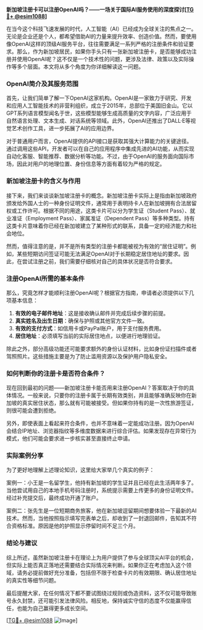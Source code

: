 **新加坡注册卡可以注册OpenAI吗？——一场关于国际AI服务使用的深度探讨[[TG💪+ @esim1088](https://t.me/s/esim1088)]**

在当今这个科技飞速发展的时代，人工智能（AI）已经成为全球关注的焦点之一。无论是企业还是个人，都希望借助AI的力量来提升效率、创造价值。然而，要使用像OpenAI这样的顶级AI服务平台，往往需要满足一系列严格的注册条件和验证要求。那么，作为新加坡居民，如果你手头只有一张新加坡注册卡，是否能够成功注册并使用OpenAI呢？这不仅是一个技术性的问题，更涉及法律、政策以及实际操作等多个层面。本文将从多个角度为你详细解读这一问题。

### OpenAI简介及其服务范围

首先，让我们简单了解一下OpenAI这家机构。OpenAI是一家致力于研究、开发和应用人工智能技术的非营利组织，成立于2015年，总部位于美国旧金山。它以GPT系列语言模型闻名于世，这些模型能够生成高质量的文字内容，广泛应用于自然语言处理、文本生成、对话系统等领域。此外，OpenAI还推出了DALL·E等视觉艺术创作工具，进一步拓展了AI的应用边界。

对于普通用户而言，OpenAI提供的API接口是获取其强大计算能力的关键途径。通过调用这些API，开发者可以在自己的应用程序中集成先进的AI功能，从而实现自动化客服、智能推荐、数据分析等功能。不过，由于OpenAI的服务面向国际市场，因此对用户的地理位置、身份信息等方面有着较为严格的规定。

### 新加坡注册卡的含义与作用

接下来，我们来谈谈新加坡注册卡的概念。新加坡注册卡实际上是指由新加坡政府颁发给外国人士的一种身份证明文件，通常用于表明持卡人在新加坡拥有合法居留权或工作许可。根据不同的用途，这类卡片可以分为学生证（Student Pass）、就业准证（Employment Pass）、家属准证（Dependent Pass）等多种类型。持有这类卡片意味着你已经在新加坡建立了某种形式的联系，具备一定的经济能力和社会地位。

然而，值得注意的是，并不是所有类型的注册卡都能被视为有效的“居住证明”。例如，某些短期访问签证可能无法满足OpenAI对于长期稳定居住地址的要求。因此，在尝试注册之前，我们需要仔细核对自己的具体状况是否符合要求。

### 注册OpenAI所需的基本条件

那么，究竟怎样才能顺利注册OpenAI呢？根据官方指南，申请者必须提供以下几项基本信息：
1. **有效的电子邮件地址**：这是接收确认邮件并完成后续步骤的前提。
2. **真实姓名及出生日期**：确保与护照或其他官方文件一致。
3. **有效的支付方式**：如信用卡或PayPal账户，用于支付服务费用。
4. **居住地址**：必须填写当前的实际居住地点，以便进行地理验证。

除此之外，部分高级功能还可能要求额外的身份认证材料，比如身份证扫描件或者驾照照片。这些措施主要是为了防止滥用资源以及保护用户隐私安全。

### 如何判断你的注册卡是否符合条件？

现在回到最初的问题——新加坡注册卡能否用来注册OpenAI？答案取决于你的具体情况。一般来说，只要你的注册卡属于长期有效类别，并且能够准确反映你在新加坡的真实居住状态，那么就有可能被接受。但如果你持有的是一次性旅游签证，则很可能会遭到拒绝。

另外，即使表面上看起来符合条件，也并不意味着一定能成功注册。因为OpenAI会结合IP地址、浏览器指纹等多维度数据来进行综合评估。如果发现存在异常行为模式，他们可能会要求进一步核实甚至直接终止申请。

### 实际案例分享

为了更好地理解上述理论知识，这里给大家举几个真实的例子：

案例一：小王是一名留学生，他持有新加坡的学生证并且已经在此生活两年多了。当他尝试用自己的本地手机号码注册时，系统提示需要上传更多的身份证明文件。经过补充提交后，最终成功开通了账户。

案例二：张先生是一位短期商务旅客，他在新加坡逗留期间想要体验一下最新的AI技术。然而，当他按照指示填写完表单之后，却收到了一封退回邮件，告知其不符合资格标准。原因是他的护照显示停留时间不足三个月。

### 结论与建议

综上所述，虽然新加坡注册卡在理论上为用户提供了参与全球顶尖AI平台的机会，但实际上能否真正落地还需要结合实际情况来判断。如果你正在考虑加入这个领域，请务必提前做好充分准备，包括但不限于检查卡片的有效期限、确认居住地址的真实性等细节问题。

最后提醒大家，在任何情况下都不要试图绕过规则或伪造资料，这不仅可能导致账号永久封禁，还可能引发法律风险。相反地，保持诚实守信的态度不仅能赢得信任，也能为自己赢得更多成长空间。

[[TG💪+ @esim1088](https://t.me/s/esim1088) ![Image](https://i.postimg.cc/4NQfJmqS/Snipaste-2025-05-13-00-14-12.png)]